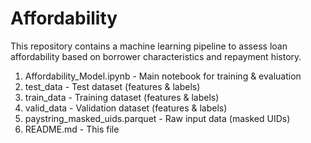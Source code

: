 # Affordability

This repository contains a machine learning pipeline to assess loan affordability based on borrower characteristics and repayment history. 

1. Affordability_Model.ipynb - Main notebook for training & evaluation
2. test_data - Test dataset (features & labels)
3. train_data - Training dataset (features & labels)
4. valid_data - Validation dataset (features & labels)
5. paystring_masked_uids.parquet - Raw input data (masked UIDs)
6. README.md - This file
